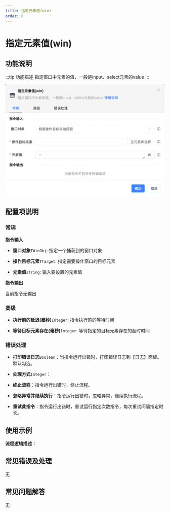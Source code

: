 ```yaml
---
title: 指定元素值(win)
order: 6
---
```


# 指定元素值(win)

## 功能说明

:::tip 功能描述
指定窗口中元素的值，一般是input、select元素的value
:::

![指定元素值(win)](../../../assets/指定元素值(win)_command.png)

## 配置项说明

### 常规

**指令输入**

- **窗口对象**`TWinObj`: 指定一个捕获到的窗口对象

- **操作目标元素**`TTarget`: 指定需要操作窗口的目标元素

- **元素值**`string`: 输入要设置的元素值


**指令输出**

当前指令无输出

### 高级

- **执行前的延迟(毫秒)**`Integer`: 指令执行前的等待时间

- **等待目标元素存在(毫秒)**`Integer`: 等待指定的目标元素存在的超时时间

### 错误处理

- **打印错误日志**`Boolean`：当指令运行出错时，打印错误日志到【日志】面板。默认勾选。

- **处理方式**`Integer`：

 - **终止流程**：指令运行出错时，终止流程。

 - **忽略异常并继续执行**：指令运行出错时，忽略异常，继续执行流程。

 - **重试此指令**：指令运行出错时，重试运行指定次数指令，每次重试间隔指定时长。

## 使用示例

**流程逻辑描述：** 

## 常见错误及处理

无

## 常见问题解答

无

